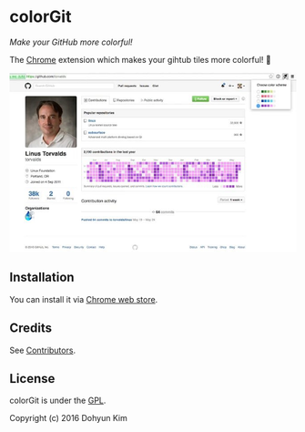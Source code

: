 # colorGit
_Make your GitHub more colorful!_

The [Chrome](https://www.google.com/chrome/) extension which makes your gihtub tiles more colorful! 💖

![colorGit on Chrome web store](screenshot.jpg)

## Installation
You can install it via [Chrome web store](https://chrome.google.com/webstore/detail/colorgit/mgmdjgnaodbpkoanmdbblaflilnhalig?hl=ko).

## Credits
See [Contributors](graphs/contributors).

## License
colorGit is under the [GPL](LICENSE).

Copyright (c) 2016 Dohyun Kim
